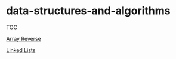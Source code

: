 # data-structures-and-algorithms

TOC

[Array Reverse](challenges/arrayReverse/README.md)

[Linked Lists](data-structures/linkedList/README.md)